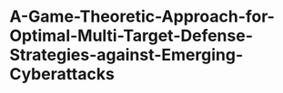 # A-Game-Theoretic-Approach-for-Optimal-Multi-Target-Defense-Strategies-against-Emerging-Cyberattacks